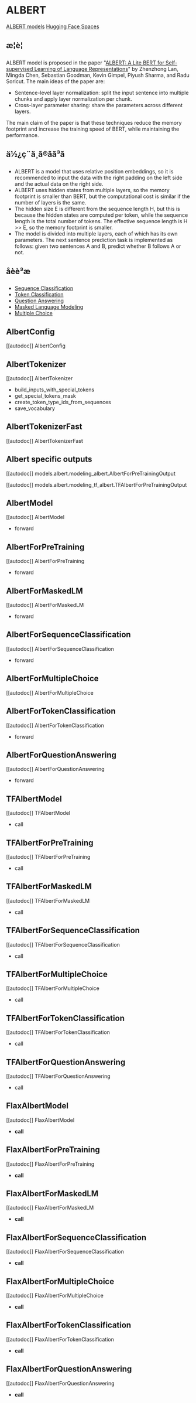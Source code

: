<!--Copyright 2020 The HuggingFace Team. All rights reserved.

Licensed under the Apache License, Version 2.0 (the "License"); you may not use this file except in compliance with
the License. You may obtain a copy of the License at

http://www.apache.org/licenses/LICENSE-2.0

Unless required by applicable law or agreed to in writing, software distributed under the License is distributed on
an "AS IS" BASIS, WITHOUT WARRANTIES OR CONDITIONS OF ANY KIND, either express or implied. See the License for the
specific language governing permissions and limitations under the License.

â ï¸ Note that this file is in Markdown but contain specific syntax for our doc-builder (similar to MDX) that may not be
rendered properly in your Markdown viewer.

-->

# ALBERT

<div class="flex flex-wrap space-x-1">
<a href="https://huggingface.co/models?filter=albert">ALBERT models</a>
<a href="https://huggingface.co/spaces/docs-demos/albert-base-v2">Hugging Face Spaces</a>
</div>

## æ¦è¦

ALBERT model is proposed in the paper "[ALBERT: A Lite BERT for Self-supervised Learning of Language Representations](https://arxiv.org/abs/1909.11942)" by Zhenzhong Lan, Mingda Chen, Sebastian Goodman, Kevin Gimpel, Piyush Sharma, and Radu Soricut. The main ideas of the paper are:

- Sentence-level layer normalization: split the input sentence into multiple chunks and apply layer normalization per chunk.
- Cross-layer parameter sharing: share the parameters across different layers.

The main claim of the paper is that these techniques reduce the memory footprint and increase the training speed of BERT, while maintaining the performance.

## ä½¿ç¨ä¸ã®ãã³ã

- ALBERT is a model that uses relative position embeddings, so it is recommended to input the data with the right padding on the left side and the actual data on the right side.
- ALBERT uses hidden states from multiple layers, so the memory footprint is smaller than BERT, but the computational cost is similar if the number of layers is the same.
- The hidden size E is different from the sequence length H, but this is because the hidden states are computed per token, while the sequence length is the total number of tokens. The effective sequence length is H >> E, so the memory footprint is smaller.
- The model is divided into multiple layers, each of which has its own parameters. The next sentence prediction task is implemented as follows: given two sentences A and B, predict whether B follows A or not.

## åèè³æ

- [Sequence Classification](../tasks/sequence_classification)
- [Token Classification](../tasks/token_classification)
- [Question Answering](../tasks/question_answering)
- [Masked Language Modeling](../tasks/masked_language_modeling)
- [Multiple Choice](../tasks/multiple_choice)

## AlbertConfig

[[autodoc]] AlbertConfig

## AlbertTokenizer

[[autodoc]] AlbertTokenizer
- build_inputs_with_special_tokens
- get_special_tokens_mask
- create_token_type_ids_from_sequences
- save_vocabulary

## AlbertTokenizerFast

[[autodoc]] AlbertTokenizerFast

## Albert specific outputs

[[autodoc]] models.albert.modeling_albert.AlbertForPreTrainingOutput

[[autodoc]] models.albert.modeling_tf_albert.TFAlbertForPreTrainingOutput

<frameworkcontent>
<pt>

## AlbertModel

[[autodoc]] AlbertModel
- forward

## AlbertForPreTraining

[[autodoc]] AlbertForPreTraining
- forward

## AlbertForMaskedLM

[[autodoc]] AlbertForMaskedLM
- forward

## AlbertForSequenceClassification

[[autodoc]] AlbertForSequenceClassification
- forward

## AlbertForMultipleChoice

[[autodoc]] AlbertForMultipleChoice

## AlbertForTokenClassification

[[autodoc]] AlbertForTokenClassification
- forward

## AlbertForQuestionAnswering

[[autodoc]] AlbertForQuestionAnswering
- forward

</pt>

<tf>

## TFAlbertModel

[[autodoc]] TFAlbertModel
- call

## TFAlbertForPreTraining

[[autodoc]] TFAlbertForPreTraining
- call

## TFAlbertForMaskedLM

[[autodoc]] TFAlbertForMaskedLM
- call

## TFAlbertForSequenceClassification

[[autodoc]] TFAlbertForSequenceClassification
- call

## TFAlbertForMultipleChoice

[[autodoc]] TFAlbertForMultipleChoice
- call

## TFAlbertForTokenClassification

[[autodoc]] TFAlbertForTokenClassification
- call

## TFAlbertForQuestionAnswering

[[autodoc]] TFAlbertForQuestionAnswering
- call

</tf>
<jax>

## FlaxAlbertModel

[[autodoc]] FlaxAlbertModel
- __call__

## FlaxAlbertForPreTraining

[[autodoc]] FlaxAlbertForPreTraining
- __call__

## FlaxAlbertForMaskedLM

[[autodoc]] FlaxAlbertForMaskedLM
- __call__

## FlaxAlbertForSequenceClassification

[[autodoc]] FlaxAlbertForSequenceClassification
- __call__

## FlaxAlbertForMultipleChoice

[[autodoc]] FlaxAlbertForMultipleChoice
- __call__

## FlaxAlbertForTokenClassification

[[autodoc]] FlaxAlbertForTokenClassification
- __call__

## FlaxAlbertForQuestionAnswering

[[autodoc]] FlaxAlbertForQuestionAnswering
- __call__

</jax>
</frameworkcontent>
